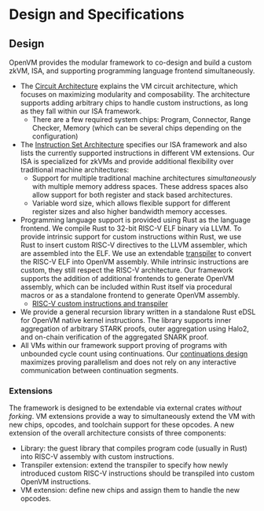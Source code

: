 # Design and Specifications

## Design

OpenVM provides the modular framework to co-design and build a custom zkVM, ISA, and supporting programming language frontend simultaneously.

- The [Circuit Architecture](./circuit.md) explains the VM circuit architecture, which focuses on maximizing modularity and composability. The architecture supports adding arbitrary chips to handle custom instructions, as long as they fall within our ISA framework.
  - There are a few required system chips: Program, Connector, Range Checker, Memory (which can be several chips depending on the configuration)
- The [Instruction Set Architecture](./ISA.md) specifies our ISA framework and also lists the currently supported instructions in different VM extensions. Our ISA is specialized for zkVMs and provide additional flexibility over traditional machine architectures:
  - Support for multiple traditional machine architectures _simultaneously_ with multiple memory address spaces. These address spaces also allow support for both register and stack based architectures.
  - Variable word size, which allows flexible support for different register sizes and also higher bandwidth memory accesses.
- Programming language support is provided using Rust as the language frontend. We compile Rust to 32-bit RISC-V ELF binary via LLVM. To provide intrinsic support for custom instructions within Rust, we use Rust to insert custom RISC-V directives to the LLVM assembler, which are assembled into the ELF. We use an extendable [transpiler](./RISCV.md) to convert the RISC-V ELF into OpenVM assembly. While intrinsic instructions are custom, they still respect the RISC-V architecture. Our framework supports the addition of additional frontends to generate OpenVM assembly, which can be included within Rust itself via procedural macros or as a standalone frontend to generate OpenVM assembly.
  - [RISC-V custom instructions and transpiler](./RISCV.md)
- We provide a general recursion library written in a standalone Rust eDSL for OpenVM native kernel instructions. The library supports inner aggregation of arbitrary STARK proofs, outer aggregation using Halo2, and on-chain verification of the aggregated SNARK proof.
- All VMs within our framework support proving of programs with unbounded cycle count using continuations. Our [continuations design](./continuations.md) maximizes proving parallelism and does not rely on any interactive communication between continuation segments.

### Extensions

The framework is designed to be extendable via external crates _without forking_.
VM extensions provide a way to simultaneously extend the VM with new chips, opcodes, and toolchain support for these opcodes.
A new extension of the overall architecture consists of three components:

- Library: the guest library that compiles program code (usually in Rust) into RISC-V assembly with custom instructions.
- Transpiler extension: extend the transpiler to specify how newly introduced custom RISC-V instructions should be transpiled into custom OpenVM instructions.
- VM extension: define new chips and assign them to handle the new opcodes.
